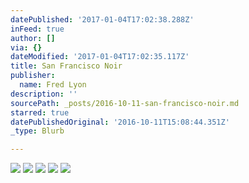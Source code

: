 ```yaml
---
datePublished: '2017-01-04T17:02:38.288Z'
inFeed: true
author: []
via: {}
dateModified: '2017-01-04T17:02:35.117Z'
title: San Francisco Noir
publisher:
  name: Fred Lyon
description: ''
sourcePath: _posts/2016-10-11-san-francisco-noir.md
starred: true
datePublishedOriginal: '2016-10-11T15:08:44.351Z'
_type: Blurb

---
```

![](https://the-grid-user-content.s3-us-west-2.amazonaws.com/83f59bfb-a263-4c1d-bb60-4bc34cdeb637.jpg)
![](https://the-grid-user-content.s3-us-west-2.amazonaws.com/6fb307a5-6348-41a1-b0c9-401912111269.jpg)
![](https://the-grid-user-content.s3-us-west-2.amazonaws.com/dbce496c-252a-4828-bb1d-b79ca9986f5f.jpg)
![](https://the-grid-user-content.s3-us-west-2.amazonaws.com/86dcbfa6-573e-4f44-82f1-719fbdc7ce94.jpg)
![](https://the-grid-user-content.s3-us-west-2.amazonaws.com/e7be9aab-79ce-4e58-998b-894274da26c8.jpg)